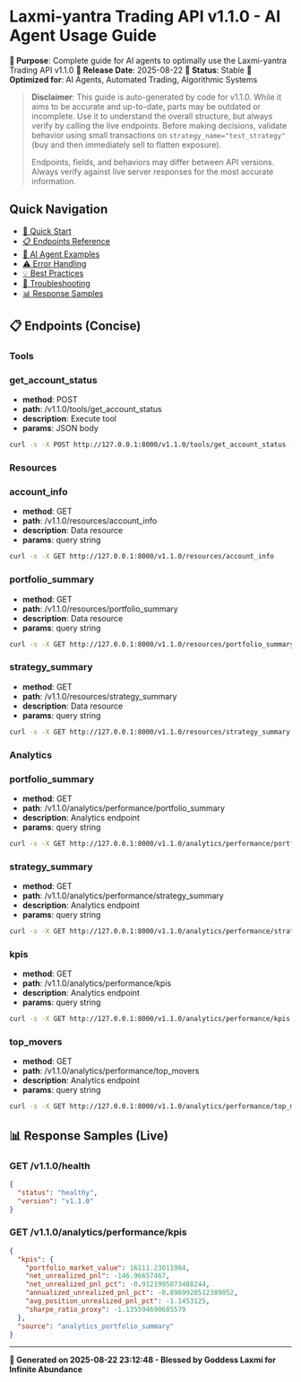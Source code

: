 # Laxmi-yantra Trading API v1.1.0 - AI Agent Usage Guide

**🎯 Purpose**: Complete guide for AI agents to optimally use the Laxmi-yantra Trading API v1.1.0
**📅 Release Date**: 2025-08-22
**🔄 Status**: Stable
**🤖 Optimized for**: AI Agents, Automated Trading, Algorithmic Systems



> **Disclaimer**: This guide is auto-generated by code for v1.1.0. While it aims to be accurate and up-to-date, parts may be outdated or incomplete. Use it to understand the overall structure, but always verify by calling the live endpoints. Before making decisions, validate behavior using small transactions on `strategy_name="test_strategy"` (buy and then immediately sell to flatten exposure).
>
> Endpoints, fields, and behaviors may differ between API versions. Always verify against live server responses for the most accurate information.

## Quick Navigation
- [🚀 Quick Start](#quick-start)
- [📋 Endpoints Reference](#endpoints-reference)  
- [🤖 AI Agent Examples](#ai-agent-examples)
- [⚠️ Error Handling](#error-handling)
- [💡 Best Practices](#best-practices)
- [🔧 Troubleshooting](#troubleshooting)
- [📊 Response Samples](#response-samples)


## 📋 Endpoints (Concise)

### Tools

### get_account_status
- **method**: POST
- **path**: /v1.1.0/tools/get_account_status
- **description**: Execute tool
- **params**: JSON body

```bash
curl -s -X POST http://127.0.0.1:8000/v1.1.0/tools/get_account_status -H 'Content-Type: application/json' -d '{}'
```

### Resources

### account_info
- **method**: GET
- **path**: /v1.1.0/resources/account_info
- **description**: Data resource
- **params**: query string

```bash
curl -s -X GET http://127.0.0.1:8000/v1.1.0/resources/account_info
```

### portfolio_summary
- **method**: GET
- **path**: /v1.1.0/resources/portfolio_summary
- **description**: Data resource
- **params**: query string

```bash
curl -s -X GET http://127.0.0.1:8000/v1.1.0/resources/portfolio_summary
```

### strategy_summary
- **method**: GET
- **path**: /v1.1.0/resources/strategy_summary
- **description**: Data resource
- **params**: query string

```bash
curl -s -X GET http://127.0.0.1:8000/v1.1.0/resources/strategy_summary
```

### Analytics

### portfolio_summary
- **method**: GET
- **path**: /v1.1.0/analytics/performance/portfolio_summary
- **description**: Analytics endpoint
- **params**: query string

```bash
curl -s -X GET http://127.0.0.1:8000/v1.1.0/analytics/performance/portfolio_summary
```

### strategy_summary
- **method**: GET
- **path**: /v1.1.0/analytics/performance/strategy_summary
- **description**: Analytics endpoint
- **params**: query string

```bash
curl -s -X GET http://127.0.0.1:8000/v1.1.0/analytics/performance/strategy_summary
```

### kpis
- **method**: GET
- **path**: /v1.1.0/analytics/performance/kpis
- **description**: Analytics endpoint
- **params**: query string

```bash
curl -s -X GET http://127.0.0.1:8000/v1.1.0/analytics/performance/kpis
```

### top_movers
- **method**: GET
- **path**: /v1.1.0/analytics/performance/top_movers
- **description**: Analytics endpoint
- **params**: query string

```bash
curl -s -X GET http://127.0.0.1:8000/v1.1.0/analytics/performance/top_movers
```


## 📊 Response Samples (Live)

### GET /v1.1.0/health
```json
{
  "status": "healthy",
  "version": "v1.1.0"
}
```

### GET /v1.1.0/analytics/performance/kpis
```json
{
  "kpis": {
    "portfolio_market_value": 16111.23011984,
    "net_unrealized_pnl": -146.96657467,
    "net_unrealized_pnl_pct": -0.9121995873488244,
    "annualized_unrealized_pnl_pct": -0.8969920512389052,
    "avg_position_unrealized_pnl_pct": -1.1453125,
    "sharpe_ratio_proxy": -1.135594690685579
  },
  "source": "analytics_portfolio_summary"
}
```


---

**🙏 Generated on 2025-08-22 23:12:48 - Blessed by Goddess Laxmi for Infinite Abundance**
